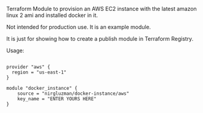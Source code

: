 Terraform Module to provision an AWS EC2 instance with the latest amazon linux 2 ami and installed
docker in it.

Not intended for production use. It is an example module.

It is just for showing how to create a publish module in Terraform Registry.

Usage:

```hcl

provider "aws" {
  region = "us-east-1"
}

module "docker_instance" {
    source = "nirgluzman/docker-instance/aws"
    key_name = "ENTER YOURS HERE"
}
```
